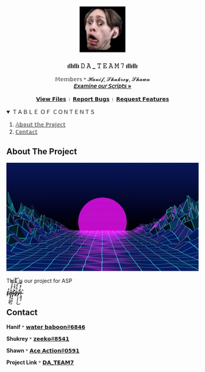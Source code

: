 <!--
*** Thanks for checking out the Best-README-Template. If you have a suggestion
*** that would make this better, please fork the repo and create a pull request
*** or simply open an issue with the tag "enhancement".
*** Thanks again! Now go create something AMAZING! :D
-->



<!-- PROJECT SHIELDS -->
<!--
*** I'm using markdown "reference style" links for readability.
*** Reference links are enclosed in brackets [ ] instead of parentheses ( ).
*** See the bottom of this document for the declaration of the reference variables
*** for contributors-url, forks-url, etc. This is an optional, concise syntax you may use.
*** https://www.markdownguide.org/basic-syntax/#reference-style-links
-->
<!-- [![Contributors][contributors-shield]][contributors-url]
[![Forks][forks-shield]][forks-url]
[![Stargazers][stars-shield]][stars-url]
[![Issues][issues-shield]][issues-url]
[![MIT License][license-shield]][license-url]
[![LinkedIn][linkedin-shield]][myconnexion-url] -->



<!-- PROJECT LOGO -->
<br />
<p align="center">
  <a href="https://twitch.tv/Jerma985">
    <img src="images/image.jpg" alt="Logo" width="120" height="120">
  </a>

  <h3 align="center">ıllıllı 𝙳 𝙰 _ 𝚃 𝙴 𝙰 𝙼 𝟽 ıllıllı</h3>

  <p align="center">
    𝕄𝕖𝕞𝕓𝕖𝕣𝕤 ˃ 𝓗𝓪𝓷𝓲𝓯, 𝓢𝓱𝓾𝓴𝓻𝓮𝔂, 𝓢𝓱𝓪𝔀𝓷
    <br />
    <a href="https://github.com/waterbaboon/DA_TEAM7/tree/master/venv"><strong>𝘌𝘹𝘢𝘮𝘪𝘯𝘦 𝘰𝘶𝘳 𝘚𝘤𝘳𝘪𝘱𝘵𝘴 »</strong></a>
    <br />
    <br />
    <a href="https://github.com/waterbaboon/DA_TEAM7">𝗩𝗶𝗲𝘄 𝗙𝗶𝗹𝗲𝘀</a>
    ।
    <a href="https://github.com/waterbaboon/DA_TEAM7/issues">𝗥𝗲𝗽𝗼𝗿𝘁 𝗕𝘂𝗴𝘀</a>
    ।
    <a href="https://github.com/waterbaboon/DA_TEAM7/issues">𝗥𝗲𝗾𝘂𝗲𝘀𝘁 𝗙𝗲𝗮𝘁𝘂𝗿𝗲𝘀</a>
  </p>
</p>



<!-- TABLE OF CONTENTS -->
<details open="open">
  <summary>ＴＡＢＬＥ ＯＦ ＣＯＮＴＥＮＴＳ</summary>
  <ol>
    <li>
      <a href="#about-the-project">𝔸𝕓𝕠𝕦𝕥 𝕥𝕙𝕖 ℙ𝕣𝕠𝕛𝕖𝕔𝕥</a>
      <!-- <ul>
        <li><a href="#built-with">Built With</a></li>
      </ul> -->
    </li>
    <!-- <li>
      <a href="#getting-started">Getting Started</a>
      <ul>
        <li><a href="#prerequisites">Prerequisites</a></li>
        <li><a href="#installation">Installation</a></li>
      </ul>
    </li>
    <li><a href="#usage">Usage</a></li>
    <li><a href="#roadmap">Roadmap</a></li>
    <li><a href="#contributing">Contributing</a></li>
    <li><a href="#license">License</a></li> -->
    <li><a href="#contact">ℂ𝕠𝕟𝕥𝕒𝕔𝕥</a></li>
    <!-- <li><a href="#acknowledgements">Acknowledgements</a></li> -->
  </ol>
</details>



<!-- ABOUT THE PROJECT -->
<!-- Use ( * ) for bullet points 
and make sure to paragraph after sentences for foramtting reasons -->
## About The Project

[![Product Name Screen Shot][product-screenshot]](https://youtube.com)

This is our project for ASP

***E̶̦̓̍n̷̢̢̛̥̟̬̰̲̏̽̈́͊͒̅̏̋ͅj̴̧̛̰͔̱̺͔͍̐̓͊̇̽̓̽͌͝ö̸̯͗̋̀̔͊͝y̶͙͙̦͓̞̞̓͜!̶̞͇̬̜̱̀̑͐̓̐͒̍̇̚̚***

<!-- ### Built With

<!-- This section should list any major frameworks that you built your project using. Leave any add-ons/plugins for the acknowledgements section. Here are a few examples.
* [Bootstrap](https://getbootstrap.com)
* [JQuery](https://jquery.com)
* [Laravel](https://laravel.com)



<!-- GETTING STARTED -->
<!-- ## Getting Started

<!-- This is an example of how you may give instructions on setting up your project locally.
To get a local copy up and running follow these simple example steps.

<!-- ### Prerequisites

<!-- This is an example of how to list things you need to use the software and how to install them.
* npm
  ```sh
  npm install npm@latest -g
  ```

<!-- ### Installation

<!-- 1. Get a free API Key at [https://example.com](https://example.com)
2. Clone the repo
   ```sh
   git clone https://github.com/your_username_/Project-Name.git
   ```
3. Install NPM packages
   ```sh
   npm install
   ```
4. Enter your API in `config.js`
   ```JS
   const API_KEY = 'ENTER YOUR API';
   ```



<!-- USAGE EXAMPLES -->
<!-- ## Usage

<!-- Use this space to show useful examples of how a project can be used. Additional screenshots, code examples and demos work well in this space. You may also link to more resources.

<!-- _For more examples, please refer to the [Documentation](https://example.com)_



<!-- ROADMAP -->
<!-- ## Roadmap

<!-- See the [open issues](https://github.com/othneildrew/Best-README-Template/issues) for a list of proposed features (and known issues).



<!-- CONTRIBUTING -->
<!-- ## Contributing

<!-- Contributions are what make the open source community such an amazing place to be learn, inspire, and create. Any contributions you make are **greatly appreciated**.

<!-- 1. Fork the Project
2. Create your Feature Branch (`git checkout -b feature/AmazingFeature`)
3. Commit your Changes (`git commit -m 'Add some AmazingFeature'`)
4. Push to the Branch (`git push origin feature/AmazingFeature`)
5. Open a Pull Request



<!-- LICENSE -->
<!-- ## License

<!-- Distributed under the MIT License. See `LICENSE` for more information.



<!-- CONTACT -->
## Contact

**Hanif** ˃ [𝘄𝗮𝘁𝗲𝗿 𝗯𝗮𝗯𝗼𝗼𝗻#𝟲𝟴𝟰𝟲](https://steamcommunity.com/id/shrek69/)

**Shukrey** ˃ [𝘇𝗲𝗲𝗸𝗼#𝟴𝟱𝟰𝟭](https://www.youtube.com/channel/UCDAXusYwRJpiSP2CHnXnVnw)

**Shawn** ˃ [𝗔𝗰𝗲 𝗔𝗰𝘁𝗶𝗼𝗻#𝟬𝟱𝟵𝟭](https://steamcommunity.com/profiles/76561198083103198/)

**Project Link** ˃ [𝗗𝗔_𝗧𝗘𝗔𝗠𝟳](https://github.com/waterbaboon/DA_TEAM7)



<!-- ACKNOWLEDGEMENTS -->
<!-- ## Acknowledgements
* [GitHub Emoji Cheat Sheet](https://www.webpagefx.com/tools/emoji-cheat-sheet)
* [Img Shields](https://shields.io)
* [Choose an Open Source License](https://choosealicense.com)
* [GitHub Pages](https://pages.github.com)
* [Animate.css](https://daneden.github.io/animate.css)
* [Loaders.css](https://connoratherton.com/loaders)
* [Slick Carousel](https://kenwheeler.github.io/slick)
* [Smooth Scroll](https://github.com/cferdinandi/smooth-scroll)
* [Sticky Kit](http://leafo.net/sticky-kit)
* [JVectorMap](http://jvectormap.com)
* [Font Awesome](https://fontawesome.com)





<!-- MARKDOWN LINKS & IMAGES -->
<!-- https://www.markdownguide.org/basic-syntax/#reference-style-links -->
<!-- [contributors-shield]: https://img.shields.io/github/contributors/othneildrew/Best-README-Template.svg?style=for-the-badge
[contributors-url]: https://github.com/othneildrew/Best-README-Template/graphs/contributors
[forks-shield]: https://img.shields.io/github/forks/othneildrew/Best-README-Template.svg?style=for-the-badge
[forks-url]: https://github.com/othneildrew/Best-README-Template/network/members
[stars-shield]: https://img.shields.io/github/stars/othneildrew/Best-README-Template.svg?style=for-the-badge
[stars-url]: https://github.com/othneildrew/Best-README-Template/stargazers
[issues-shield]: https://img.shields.io/github/issues/othneildrew/Best-README-Template.svg?style=for-the-badge
[issues-url]: https://github.com/othneildrew/Best-README-Template/issues
[license-shield]: https://img.shields.io/github/license/othneildrew/Best-README-Template.svg?style=for-the-badge
[license-url]: https://github.com/othneildrew/Best-README-Template/blob/master/LICENSE.txt
[linkedin-shield]: https://img.shields.io/badge/-LinkedIn-black.svg?style=for-the-badge&logo=linkedin&colorB=555
[myconnexion-url]: https://myconnexion.ite.edu.sg/ -->
[product-screenshot]: images/screenshot.jpg
